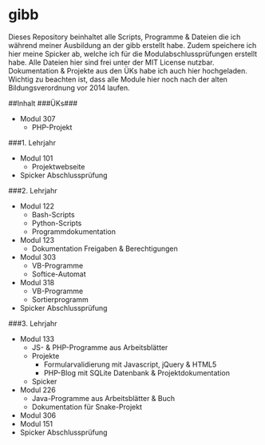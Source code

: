 # gibb
Dieses Repository beinhaltet alle Scripts, Programme & Dateien die ich während meiner Ausbildung an der gibb erstellt habe. Zudem speichere ich hier meine Spicker ab, welche ich für die Modulabschlussprüfungen erstellt habe. Alle Dateien hier sind frei unter der MIT License nutzbar. Dokumentation & Projekte aus den ÜKs habe ich auch hier hochgeladen. Wichtig zu beachten ist, dass alle Module hier noch nach der alten Bildungsverordnung vor 2014 laufen. 

##Inhalt
###ÜKs###
* Modul 307
  * PHP-Projekt

###1. Lehrjahr
* Modul 101
  * Projektwebseite
* Spicker Abschlussprüfung

###2. Lehrjahr
* Modul 122
  * Bash-Scripts
  * Python-Scripts
  * Programmdokumentation
* Modul 123
  * Dokumentation Freigaben & Berechtigungen
* Modul 303
  * VB-Programme
  * Softice-Automat
* Modul 318
  * VB-Programme
  * Sortierprogramm
* Spicker Abschlussprüfung

###3. Lehrjahr
* Modul 133
  * JS- & PHP-Programme aus Arbeitsblätter
  * Projekte
    * Formularvalidierung mit Javascript, jQuery & HTML5
    * PHP-Blog mit SQLite Datenbank & Projektdokumentation
  * Spicker
* Modul 226
  * Java-Programme aus Arbeitsblätter & Buch
  * Dokumentation für Snake-Projekt
* Modul 306
* Modul 151
* Spicker Abschlussprüfung
